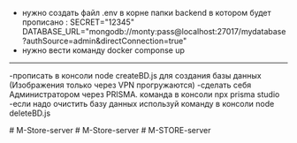  
 - нужно создать файл .env в корне папки backend в котором будет прописано :
SECRET="12345"
DATABASE_URL="mongodb://monty:pass@localhost:27017/mydatabase?authSource=admin&directConnection=true"
- нужно вести команду docker componse up

-----------------------------------------------------------------------------------------------------

-прописать в консоли node createBD.js для создания базы данных (Изображения только через VPN прогружаются)
-сделать себя Администратором через PRISMA. команда в консоли  npx prisma studio 
-если надо очистить базу данных используй команду в консоли node deleteBD.js

#   M - S t o r e - s e r v e r 
 
 #   M - S t o r e - s e r v e r 
 
 # M-STORE-server
